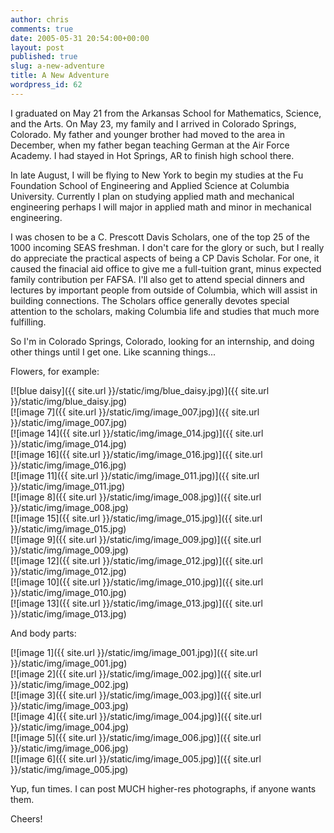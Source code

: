 ```yaml
---
author: chris
comments: true
date: 2005-05-31 20:54:00+00:00
layout: post
published: true
slug: a-new-adventure
title: A New Adventure
wordpress_id: 62
---
```



I graduated on May 21 from the Arkansas School for Mathematics, Science, and the Arts. On May 23, my family and I arrived in Colorado Springs, Colorado. My father and younger brother had moved to the area in December, when my father began teaching German at the Air Force Academy. I had stayed in Hot Springs, AR to finish high school there.

In late August, I will be flying to New York to begin my studies at the Fu Foundation School of Engineering and Applied Science at Columbia University. Currently I plan on studying applied math and mechanical engineering perhaps I will major in applied math and minor in mechanical engineering.

I was chosen to be a C. Prescott Davis Scholars, one of the top 25 of the 1000 incoming SEAS freshman. I don't care for the glory or such, but I really do appreciate the practical aspects of being a CP Davis Scholar. For one, it caused the finacial aid office to give me a full-tuition grant, minus expected family contribution per FAFSA. I'll also get to attend special dinners and lectures by important people from outside of Columbia, which will assist in building connections. The Scholars office generally devotes special attention to the scholars, making Columbia life and studies that much more fulfilling.

So I'm in Colorado Springs, Colorado, looking for an internship, and doing other things until I get one. Like scanning things...

Flowers, for example:

 [![blue daisy]({{ site.url }}/static/img/blue_daisy.jpg)]({{ site.url }}/static/img/blue_daisy.jpg)  
 [![image 7]({{ site.url }}/static/img/image_007.jpg)]({{ site.url }}/static/img/image_007.jpg)  
 [![image 14]({{ site.url }}/static/img/image_014.jpg)]({{ site.url }}/static/img/image_014.jpg)  
 [![image 16]({{ site.url }}/static/img/image_016.jpg)]({{ site.url }}/static/img/image_016.jpg)  
 [![image 11]({{ site.url }}/static/img/image_011.jpg)]({{ site.url }}/static/img/image_011.jpg)  
 [![image 8]({{ site.url }}/static/img/image_008.jpg)]({{ site.url }}/static/img/image_008.jpg)  
 [![image 15]({{ site.url }}/static/img/image_015.jpg)]({{ site.url }}/static/img/image_015.jpg)  
 [![image 9]({{ site.url }}/static/img/image_009.jpg)]({{ site.url }}/static/img/image_009.jpg)  
 [![image 12]({{ site.url }}/static/img/image_012.jpg)]({{ site.url }}/static/img/image_012.jpg)  
 [![image 10]({{ site.url }}/static/img/image_010.jpg)]({{ site.url }}/static/img/image_010.jpg)  
 [![image 13]({{ site.url }}/static/img/image_013.jpg)]({{ site.url }}/static/img/image_013.jpg)  


And body parts:

 [![image 1]({{ site.url }}/static/img/image_001.jpg)]({{ site.url }}/static/img/image_001.jpg)  
 [![image 2]({{ site.url }}/static/img/image_002.jpg)]({{ site.url }}/static/img/image_002.jpg)  
 [![image 3]({{ site.url }}/static/img/image_003.jpg)]({{ site.url }}/static/img/image_003.jpg)  
 [![image 4]({{ site.url }}/static/img/image_004.jpg)]({{ site.url }}/static/img/image_004.jpg)  
 [![image 5]({{ site.url }}/static/img/image_006.jpg)]({{ site.url }}/static/img/image_006.jpg)  
 [![image 6]({{ site.url }}/static/img/image_005.jpg)]({{ site.url }}/static/img/image_005.jpg)  

Yup, fun times. I can post MUCH higher-res photographs, if anyone wants them.

Cheers!

